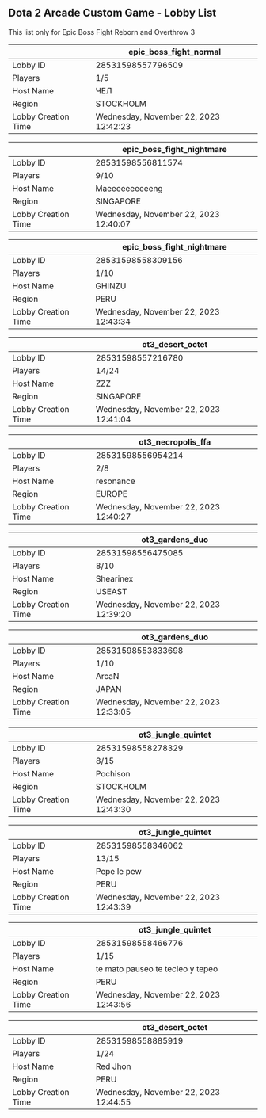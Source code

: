 ## Dota 2 Arcade Custom Game - Lobby List

This list only for Epic Boss Fight Reborn and Overthrow 3

|  | epic_boss_fight_normal |
| ------ | ------ |
| Lobby ID | 28531598557796509 |
| Players | 1/5 |
| Host Name | ЧЕЛ |
| Region | STOCKHOLM |
| Lobby Creation Time | Wednesday, November 22, 2023 12:42:23 |


|  | epic_boss_fight_nightmare |
| ------ | ------ |
| Lobby ID | 28531598556811574 |
| Players | 9/10 |
| Host Name | Maeeeeeeeeeeng |
| Region | SINGAPORE |
| Lobby Creation Time | Wednesday, November 22, 2023 12:40:07 |


|  | epic_boss_fight_nightmare |
| ------ | ------ |
| Lobby ID | 28531598558309156 |
| Players | 1/10 |
| Host Name | GHINZU |
| Region | PERU |
| Lobby Creation Time | Wednesday, November 22, 2023 12:43:34 |


|  | ot3_desert_octet |
| ------ | ------ |
| Lobby ID | 28531598557216780 |
| Players | 14/24 |
| Host Name | ZZZ |
| Region | SINGAPORE |
| Lobby Creation Time | Wednesday, November 22, 2023 12:41:04 |


|  | ot3_necropolis_ffa |
| ------ | ------ |
| Lobby ID | 28531598556954214 |
| Players | 2/8 |
| Host Name | resonance |
| Region | EUROPE |
| Lobby Creation Time | Wednesday, November 22, 2023 12:40:27 |


|  | ot3_gardens_duo |
| ------ | ------ |
| Lobby ID | 28531598556475085 |
| Players | 8/10 |
| Host Name | Shearinex |
| Region | USEAST |
| Lobby Creation Time | Wednesday, November 22, 2023 12:39:20 |


|  | ot3_gardens_duo |
| ------ | ------ |
| Lobby ID | 28531598553833698 |
| Players | 1/10 |
| Host Name | ArcaN |
| Region | JAPAN |
| Lobby Creation Time | Wednesday, November 22, 2023 12:33:05 |


|  | ot3_jungle_quintet |
| ------ | ------ |
| Lobby ID | 28531598558278329 |
| Players | 8/15 |
| Host Name | Pochison |
| Region | STOCKHOLM |
| Lobby Creation Time | Wednesday, November 22, 2023 12:43:30 |


|  | ot3_jungle_quintet |
| ------ | ------ |
| Lobby ID | 28531598558346062 |
| Players | 13/15 |
| Host Name | Pepe le pew |
| Region | PERU |
| Lobby Creation Time | Wednesday, November 22, 2023 12:43:39 |


|  | ot3_jungle_quintet |
| ------ | ------ |
| Lobby ID | 28531598558466776 |
| Players | 1/15 |
| Host Name | te mato pauseo te tecleo y tepeo |
| Region | PERU |
| Lobby Creation Time | Wednesday, November 22, 2023 12:43:56 |


|  | ot3_desert_octet |
| ------ | ------ |
| Lobby ID | 28531598558885919 |
| Players | 1/24 |
| Host Name | Red Jhon |
| Region | PERU |
| Lobby Creation Time | Wednesday, November 22, 2023 12:44:55 |


